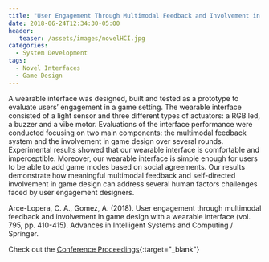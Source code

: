 ```yaml
---
title: "User Engagement Through Multimodal Feedback and Involvement in Game Design with a Wearable Interface"
date: 2018-06-24T12:34:30-05:00
header:
   teaser: /assets/images/novelHCI.jpg
categories:
  - System Development
tags:
  - Novel Interfaces
  - Game Design
---
```

A wearable interface was designed, built and tested as a prototype to evaluate users’ engagement in a game setting. 
The wearable interface consisted of a light sensor and three different types of actuators: a RGB led, a buzzer 
and a vibe motor. Evaluations of the interface performance were conducted focusing on two main components: the 
multimodal feedback system and the involvement in game design over several rounds. Experimental results showed 
that our wearable interface is comfortable and imperceptible. Moreover, our wearable interface is simple enough 
for users to be able to add game modes based on social agreements. Our results demonstrate how meaningful 
multimodal feedback and self-directed involvement in game design can address several human factors challenges 
faced by user engagement designers.

Arce-Lopera, C. A., Gomez, A. (2018). 
User engagement through multimodal feedback and involvement in game design with a wearable interface 
(vol. 795, pp. 410-415). Advances in Intelligent Systems and Computing / Springer.

Check out the [Conference Proceedings][URL]{:target="_blank"} 

[URL]:  https://link.springer.com/chapter/10.1007/978-3-319-94619-1_41